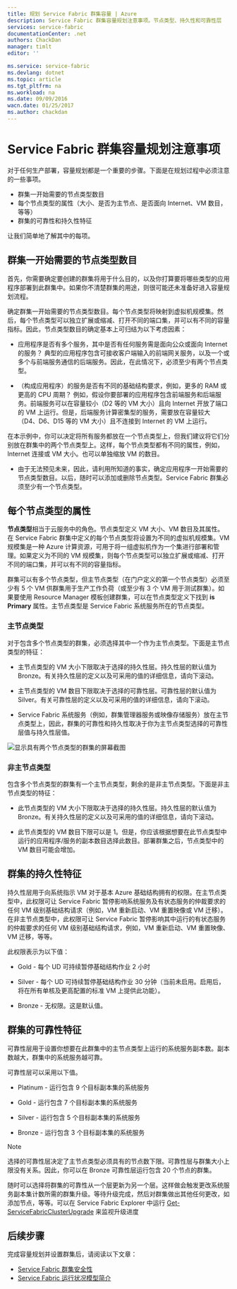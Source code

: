 ```yaml
---
title: 规划 Service Fabric 群集容量 | Azure
description: Service Fabric 群集容量规划注意事项。节点类型、持久性和可靠性层
services: service-fabric
documentationCenter: .net
authors: ChackDan
manager: timlt
editor: ''

ms.service: service-fabric
ms.devlang: dotnet
ms.topic: article
ms.tgt_pltfrm: na
ms.workload: na
ms.date: 09/09/2016
wacn.date: 01/25/2017
ms.author: chackdan
---
```


# Service Fabric 群集容量规划注意事项

对于任何生产部署，容量规划都是一个重要的步骤。下面是在规划过程中必须注意的一些事项。

- 群集一开始需要的节点类型数目
- 每个节点类型的属性（大小、是否为主节点、是否面向 Internet、VM 数目，等等）
- 群集的可靠性和持久性特征

让我们简单地了解其中的每项。

## 群集一开始需要的节点类型数目

首先，你需要确定要创建的群集将用于什么目的，以及你打算要将哪些类型的应用程序部署到此群集中。如果你不清楚群集的用途，则很可能还未准备好进入容量规划流程。

确定群集一开始需要的节点类型数目。每个节点类型将映射到虚拟机规模集。然后，每个节点类型可以独立扩展或缩减、打开不同的端口集，并可以有不同的容量指标。因此，节点类型数目的确定基本上可归结为以下考虑因素：

- 应用程序是否有多个服务，其中是否有任何服务需是面向公众或面向 Internet 的服务？ 典型的应用程序包含可接收客户端输入的前端网关服务，以及一个或多个与前端服务通信的后端服务。因此，在此情况下，必须至少有两个节点类型。

- （构成应用程序）的服务是否有不同的基础结构要求，例如，更多的 RAM 或更高的 CPU 周期？ 例如，假设你要部署的应用程序包含前端服务和后端服务。前端服务可以在容量较小（D2 等的 VM 大小）且向 Internet 开放了端口的 VM 上运行。但是，后端服务计算密集型的服务，需要放在容量较大（D4、D6、D15 等的 VM 大小）且不连接到 Internet 的 VM 上运行。

 在本示例中，你可以决定将所有服务都放在一个节点类型上，但我们建议将它们分别放在群集中的两个节点类型上。这样，每个节点类型都有不同的属性，例如，Internet 连接或 VM 大小。也可以单独缩放 VM 的数目。

- 由于无法预见未来，因此，请利用所知道的事实，确定应用程序一开始需要的节点类型数目。以后，随时可以添加或删除节点类型。Service Fabric 群集必须至少有一个节点类型。

## 每个节点类型的属性

**节点类型**相当于云服务中的角色。节点类型定义 VM 大小、VM 数目及其属性。在 Service Fabric 群集中定义的每个节点类型将设置为不同的虚拟机规模集。VM 规模集是一种 Azure 计算资源，可用于将一组虚拟机作为一个集进行部署和管理。如果定义为不同的 VM 规模集，则每个节点类型可以独立扩展或缩减、打开不同的端口集，并可以有不同的容量指标。

群集可以有多个节点类型，但主节点类型（在门户定义的第一个节点类型）必须至少有 5 个 VM 供群集用于生产工作负荷（或至少有 3 个 VM 用于测试群集）。如果要使用 Resource Manager 模板创建群集，可以在节点类型定义下找到 **is Primary** 属性。主节点类型是 Service Fabric 系统服务所在的节点类型。

### 主节点类型
对于包含多个节点类型的群集，必须选择其中一个作为主节点类型。下面是主节点类型的特征：

- 主节点类型的 VM 大小下限取决于选择的持久性层。持久性层的默认值为 Bronze。有关持久性层的定义以及可采用的值的详细信息，请向下滚动。

- 主节点类型的 VM 数目下限取决于选择的可靠性层。可靠性层的默认值为 Silver。有关可靠性层的定义以及可采用的值的详细信息，请向下滚动。

- Service Fabric 系统服务（例如，群集管理器服务或映像存储服务）放在主节点类型上，因此，群集的可靠性和持久性取决于你为主节点类型选择的可靠性层值与持久性层值。

![显示具有两个节点类型的群集的屏幕截图][SystemServices]

### 非主节点类型
包含多个节点类型的群集有一个主节点类型，剩余的是非主节点类型。下面是非主节点类型的特征：

- 此节点类型的 VM 大小下限取决于选择的持久性层。持久性层的默认值为 Bronze。有关持久性层的定义以及可采用的值的详细信息，请向下滚动。

- 此节点类型的 VM 数目下限可以是 1。但是，你应该根据想要在此节点类型中运行的应用程序/服务的副本数目选择此数目。部署群集之后，节点类型中的 VM 数目可能会增加。

## 群集的持久性特征

持久性层用于向系统指示 VM 对于基本 Azure 基础结构拥有的权限。在主节点类型中，此权限可让 Service Fabric 暂停影响系统服务及有状态服务的仲裁要求的任何 VM 级别基础结构请求（例如，VM 重新启动、VM 重置映像或 VM 迁移）。在非主节点类型中，此权限可让 Service Fabric 暂停影响其中运行的有状态服务的仲裁要求的任何 VM 级别基础结构请求，例如，VM 重新启动、VM 重置映像、VM 迁移，等等。

此权限表示为以下值：

- Gold - 每个 UD 可持续暂停基础结构作业 2 小时

- Silver - 每个 UD 可持续暂停基础结构作业 30 分钟（当前未启用。启用后，将在所有单核及更高配置的标准 VM 上提供此功能）。

- Bronze - 无权限。这是默认值。

## 群集的可靠性特征

可靠性层用于设置你想要在此群集中的主节点类型上运行的系统服务副本数。副本数越大，群集中的系统服务越可靠。

可靠性层可以采用以下值。

- Platinum - 运行包含 9 个目标副本集的系统服务

- Gold - 运行包含 7 个目标副本集的系统服务

- Silver - 运行包含 5 个目标副本集的系统服务

- Bronze - 运行包含 3 个目标副本集的系统服务

>[!NOTE]
> 选择的可靠性层决定了主节点类型必须具有的节点数下限。可靠性层与群集大小上限没有关系。因此，你可以在 Bronze 可靠性层运行包含 20 个节点的群集。

 随时可以选择将群集的可靠性从一个层更新为另一个层。这样做会触发更改系统服务副本集计数所需的群集升级。等待升级完成，然后对群集做出其他任何更改，如添加节点，等等。可以在 Service Fabric Explorer 中运行 [Get-ServiceFabricClusterUpgrade](https://msdn.microsoft.com/zh-cn/library/mt126012.aspx) 来监视升级进度

<!--Every topic should have next steps and links to the next logical set of content to keep the customer engaged-->

## 后续步骤

完成容量规划并设置群集后，请阅读以下文章：

- [Service Fabric 群集安全性](./service-fabric-cluster-security.md)
- [Service Fabric 运行状况模型简介](./service-fabric-health-introduction.md)

<!--Image references-->

[SystemServices]: ./media/service-fabric-cluster-capacity/SystemServices.png

<!---HONumber=Mooncake_Quality_Review_0125_2017-->